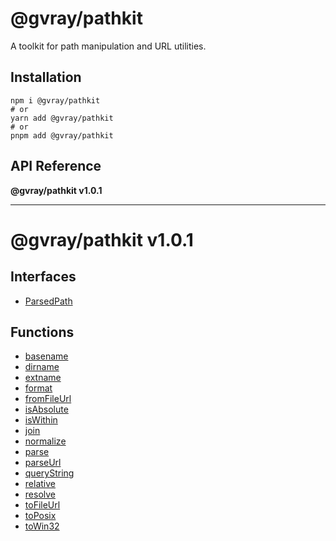 # @gvray/pathkit

A toolkit for path manipulation and URL utilities.

## Installation

```shell
npm i @gvray/pathkit
# or
yarn add @gvray/pathkit
# or
pnpm add @gvray/pathkit
```
<!-- AUTO-API-START -->

## API Reference

**@gvray/pathkit v1.0.1**

***

# @gvray/pathkit v1.0.1

## Interfaces

- [ParsedPath](interfaces/ParsedPath.md)

## Functions

- [basename](docs/functions/basename.md)
- [dirname](docs/functions/dirname.md)
- [extname](docs/functions/extname.md)
- [format](docs/functions/format.md)
- [fromFileUrl](docs/functions/fromFileUrl.md)
- [isAbsolute](docs/functions/isAbsolute.md)
- [isWithin](docs/functions/isWithin.md)
- [join](docs/functions/join.md)
- [normalize](docs/functions/normalize.md)
- [parse](docs/functions/parse.md)
- [parseUrl](docs/functions/parseUrl.md)
- [queryString](docs/functions/queryString.md)
- [relative](docs/functions/relative.md)
- [resolve](docs/functions/resolve.md)
- [toFileUrl](docs/functions/toFileUrl.md)
- [toPosix](docs/functions/toPosix.md)
- [toWin32](docs/functions/toWin32.md)

<!-- AUTO-API-END -->